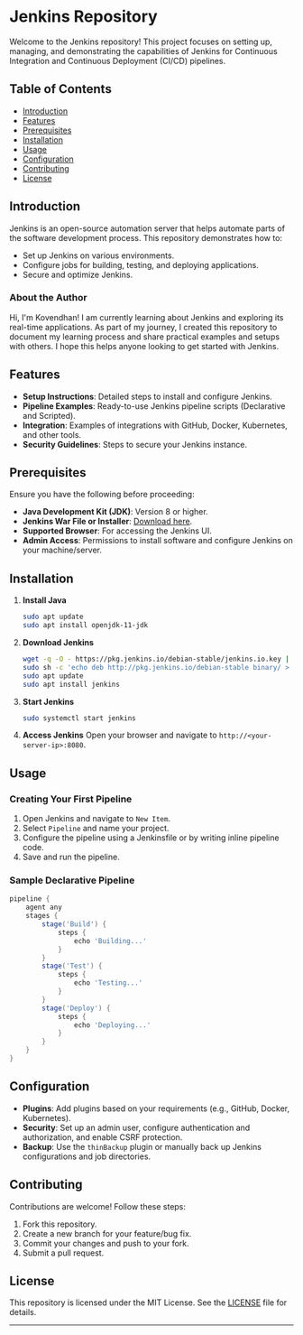 # Jenkins Repository

Welcome to the Jenkins repository! This project focuses on setting up, managing, and demonstrating the capabilities of Jenkins for Continuous Integration and Continuous Deployment (CI/CD) pipelines.

## Table of Contents
- [Introduction](#introduction)
- [Features](#features)
- [Prerequisites](#prerequisites)
- [Installation](#installation)
- [Usage](#usage)
- [Configuration](#configuration)
- [Contributing](#contributing)
- [License](#license)

## Introduction

Jenkins is an open-source automation server that helps automate parts of the software development process. This repository demonstrates how to:
- Set up Jenkins on various environments.
- Configure jobs for building, testing, and deploying applications.
- Secure and optimize Jenkins.

### About the Author
Hi, I'm Kovendhan! I am currently learning about Jenkins and exploring its real-time applications. As part of my journey, I created this repository to document my learning process and share practical examples and setups with others. I hope this helps anyone looking to get started with Jenkins.

## Features
- **Setup Instructions**: Detailed steps to install and configure Jenkins.
- **Pipeline Examples**: Ready-to-use Jenkins pipeline scripts (Declarative and Scripted).
- **Integration**: Examples of integrations with GitHub, Docker, Kubernetes, and other tools.
- **Security Guidelines**: Steps to secure your Jenkins instance.

## Prerequisites

Ensure you have the following before proceeding:
- **Java Development Kit (JDK)**: Version 8 or higher.
- **Jenkins War File or Installer**: [Download here](https://www.jenkins.io/download/).
- **Supported Browser**: For accessing the Jenkins UI.
- **Admin Access**: Permissions to install software and configure Jenkins on your machine/server.

## Installation

1. **Install Java**
   ```bash
   sudo apt update
   sudo apt install openjdk-11-jdk
   ```

2. **Download Jenkins**
   ```bash
   wget -q -O - https://pkg.jenkins.io/debian-stable/jenkins.io.key | sudo apt-key add -
   sudo sh -c 'echo deb http://pkg.jenkins.io/debian-stable binary/ > /etc/apt/sources.list.d/jenkins.list'
   sudo apt update
   sudo apt install jenkins
   ```

3. **Start Jenkins**
   ```bash
   sudo systemctl start jenkins
   ```

4. **Access Jenkins**
   Open your browser and navigate to `http://<your-server-ip>:8080`.

## Usage

### Creating Your First Pipeline
1. Open Jenkins and navigate to `New Item`.
2. Select `Pipeline` and name your project.
3. Configure the pipeline using a Jenkinsfile or by writing inline pipeline code.
4. Save and run the pipeline.

### Sample Declarative Pipeline
```groovy
pipeline {
    agent any
    stages {
        stage('Build') {
            steps {
                echo 'Building...'
            }
        }
        stage('Test') {
            steps {
                echo 'Testing...'
            }
        }
        stage('Deploy') {
            steps {
                echo 'Deploying...'
            }
        }
    }
}
```

## Configuration

- **Plugins**: Add plugins based on your requirements (e.g., GitHub, Docker, Kubernetes).
- **Security**: Set up an admin user, configure authentication and authorization, and enable CSRF protection.
- **Backup**: Use the `thinBackup` plugin or manually back up Jenkins configurations and job directories.

## Contributing

Contributions are welcome! Follow these steps:
1. Fork this repository.
2. Create a new branch for your feature/bug fix.
3. Commit your changes and push to your fork.
4. Submit a pull request.

## License

This repository is licensed under the MIT License. See the [LICENSE](LICENSE) file for details.

---
